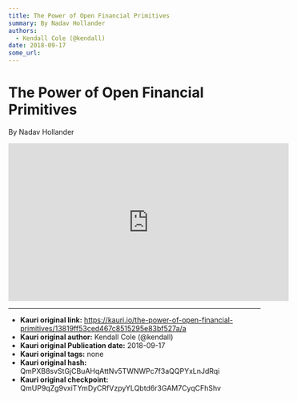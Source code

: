 ```yaml
---
title: The Power of Open Financial Primitives
summary: By Nadav Hollander
authors:
  - Kendall Cole (@kendall)
date: 2018-09-17
some_url: 
---
```


# The Power of Open Financial Primitives


By Nadav Hollander

<div align="center"><iframe width="560" height="315" src="https://drive.google.com/file/d/1zhVyz170m0JFIGBn9bDOmSr-DhwWfNxY/preview" frameborder="0" allow="encrypted-media" allowfullscreen></iframe></div>


---

- **Kauri original link:** https://kauri.io/the-power-of-open-financial-primitives/13819ff53ced467c8515295e83bf527a/a
- **Kauri original author:** Kendall Cole (@kendall)
- **Kauri original Publication date:** 2018-09-17
- **Kauri original tags:** none
- **Kauri original hash:** QmPXB8svStGjCBuAHqAttNv5TWNWPc7f3aQQPYxLnJdRqi
- **Kauri original checkpoint:** QmUP9qZg9vxiTYmDyCRfVzpyYLQbtd6r3GAM7CyqCFhShv



